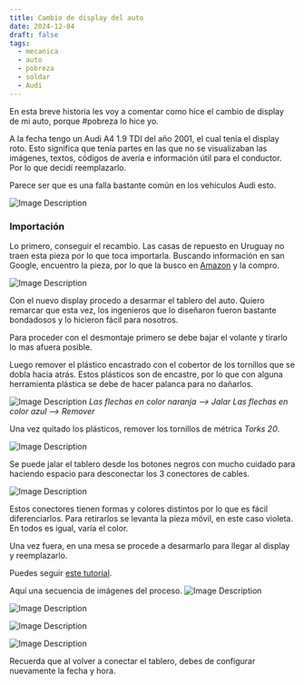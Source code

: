 ```yaml
---
title: Cambio de display del auto
date: 2024-12-04
draft: false
tags:
  - mecanica
  - auto
  - pobreza
  - soldar
  - Audi
---
```

En esta breve historia les voy a comentar como hice el cambio de display de mi auto, porque #pobreza lo hice yo.

A la fecha tengo un Audi A4 1.9 TDI del año 2001, el cual tenía el display roto. Esto significa que tenía partes en las que no se visualizaban las imágenes, textos, códigos de avería e información útil para el conductor.
Por lo que decidí reemplazarlo.

Parece ser que es una falla bastante común en los vehículos Audi esto.

![Image Description](/images/DisplayRoto.png)

### Importación

Lo primero, conseguir el recambio.
Las casas de repuesto en Uruguay no traen esta pieza por lo que toca importarla.
Buscando información en san Google, encuentro la pieza, por lo que la busco en [Amazon](https://www.amazon.com/dp/B09JKLY865?ref=ppx_yo2ov_dt_b_fed_asin_title) y la compro.

![Image Description](/images/DisplayNuevo.png)

Con el nuevo display procedo a desarmar el tablero del auto.
Quiero remarcar que esta vez, los ingenieros que lo diseñaron fueron bastante bondadosos y lo hicieron fácil para nosotros.

Para proceder con el desmontaje primero se debe bajar el volante y tirarlo lo mas afuera posible.

Luego remover el plástico encastrado con el cobertor de los tornillos que se dobla hacia atrás.
Estos plásticos son de encastre, por lo que con alguna herramienta plástica se debe de hacer palanca para no dañarlos.

![Image Description](/images/DesmonteTablero1.png)
*Las flechas en color naranja --> Jalar*
*Las flechas en color azul --> Remover*

Una vez quitado los plásticos, remover los tornillos de métrica *Torks 20*.

![Image Description](/images/TornillosTablero.png)

Se puede jalar el tablero desde los botones negros con mucho cuidado para haciendo espacio para desconectar los 3 conectores de cables.

![Image Description](/images/ConectorTablero.png)

Estos conectores tienen formas y colores distintos por lo que es fácil diferenciarlos. Para retirarlos se levanta la pieza móvil, en este caso violeta. En todos es igual, varía el color.

Una vez fuera, en una mesa se procede a desarmarlo para llegar al display y reemplazarlo.

Puedes seguir [este tutorial](https://www.youtube.com/watch?v=mUtkniUMxqc&t=834s).

Aquí una secuencia de imágenes del proceso.
![Image Description](/images/DisplayRoto.jpg)

![Image Description](/images/CambioDisplay2.jpg)

![Image Description](/images/CambioDisplay1.jpg)

![Image Description](/images/CambioDisplayResultado.jpg)

Recuerda que al volver a conectar el tablero, debes de configurar nuevamente la fecha y hora.
